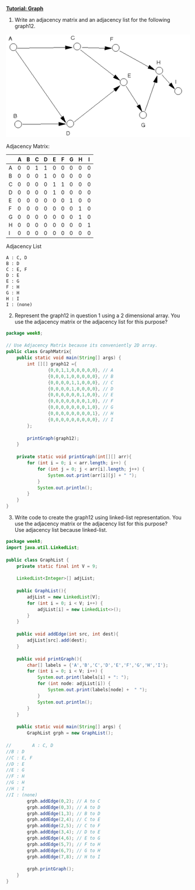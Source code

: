 **<ins>Tutorial: Graph</ins>**

1. Write an adjacency matrix and an adjacency list for the following graph12.

![pic_Q1](T7_Q1.png)

Adjacency Matrix:

|   | A | B | C | D | E | F | G | H | I |
|---|---|---|---|---|---|---|---|---|---|
| A | 0 | 0 | 1 | 1 | 0 | 0 | 0 | 0 | 0 |
| B | 0 | 0 | 0 | 1 | 0 | 0 | 0 | 0 | 0 |
| C | 0 | 0 | 0 | 0 | 1 | 1 | 0 | 0 | 0 |
| D | 0 | 0 | 0 | 0 | 1 | 0 | 0 | 0 | 0 |
| E | 0 | 0 | 0 | 0 | 0 | 0 | 1 | 0 | 0 |
| F | 0 | 0 | 0 | 0 | 0 | 0 | 0 | 1 | 0 |
| G | 0 | 0 | 0 | 0 | 0 | 0 | 0 | 1 | 0 |
| H | 0 | 0 | 0 | 0 | 0 | 0 | 0 | 0 | 1 |
| I | 0 | 0 | 0 | 0 | 0 | 0 | 0 | 0 | 0 |


Adjacency List
```text
A : C, D
B : D
C : E, F
D : E
E : G
F : H
G : H
H : I
I : (none)
```

2. Represent the graph12 in question 1 using a 2 dimensional array. You use the adjacency matrix or the adjacency list for this purpose?
```java
package week8;

// Use Adjacency Matrix because its conveniently 2D array.
public class GraphMatrix{
    public static void main(String[] args) {
        int [][] graph12 ={
                {0,0,1,1,0,0,0,0,0}, // A
                {0,0,0,1,0,0,0,0,0}, // B
                {0,0,0,0,1,1,0,0,0}, // C
                {0,0,0,0,1,0,0,0,0}, // D
                {0,0,0,0,0,0,1,0,0}, // E
                {0,0,0,0,0,0,0,1,0}, // F
                {0,0,0,0,0,0,0,1,0}, // G
                {0,0,0,0,0,0,0,0,1}, // H
                {0,0,0,0,0,0,0,0,0}, // I
        };

        printGraph(graph12);
    }

    private static void printGraph(int[][] arr){
        for (int i = 0; i < arr.length; i++) {
            for (int j = 0; j < arr[i].length; j++) {
                System.out.print(arr[i][j] + " ");
            }
            System.out.println();
        }
    }
}
```

3. Write code to create the graph12 using linked-list representation. You use the adjacency matrix or the adjacency list for this purpose?<br>
Use adjacency list because linked-list.

```java
package week8;
import java.util.LinkedList;

public class GraphList {
    private static final int V = 9;

    LinkedList<Integer>[] adjList;

    public GraphList(){
        adjList = new LinkedList[V];
        for (int i = 0; i < V; i++) {
            adjList[i] = new LinkedList<>();
        }
    }

    public void addEdge(int src, int dest){
        adjList[src].add(dest);
    }

    public void printGraph(){
        char[] labels = {'A','B','C','D','E','F','G','H','I'};
        for (int i = 0; i < V; i++) {
            System.out.print(labels[i] + ": ");
            for (int node: adjList[i]) {
                System.out.print(labels[node] +  " ");
            }
            System.out.println();
        }
    }

    public static void main(String[] args) {
        GraphList grph = new GraphList();

//        A : C, D
//B : D
//C : E, F
//D : E
//E : G
//F : H
//G : H
//H : I
//I : (none)
        grph.addEdge(0,2); // A to C
        grph.addEdge(0,3); // A to D
        grph.addEdge(1,3); // B to D
        grph.addEdge(2,4); // C to E
        grph.addEdge(2,5); // C to F
        grph.addEdge(3,4); // D to E
        grph.addEdge(4,6); // E to G
        grph.addEdge(5,7); // F to H
        grph.addEdge(6,7); // G to H
        grph.addEdge(7,8); // H to I

        grph.printGraph();
    }
}
```